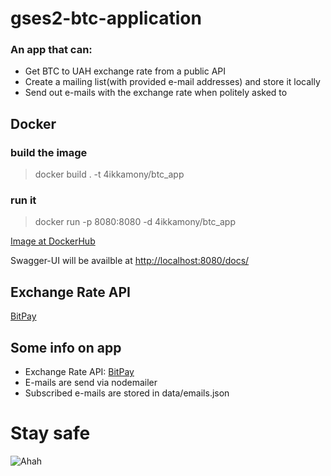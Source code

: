 # gses2-btc-application

### An app that can:
* Get BTC to UAH exchange rate from a public API
* Create a mailing list(with provided e-mail addresses) and store it locally
* Send out e-mails with the exchange rate when politely asked to

## Docker

### build the image
> docker build . -t 4ikkamony/btc_app
### run it
> docker run -p 8080:8080 -d 4ikkamony/btc_app

[Image at DockerHub](https://hub.docker.com/repository/docker/4ikkamony/btc_app)

Swagger-UI will be availble at [http://localhost:8080/docs/](http://localhost:8080/docs/)

## Exchange Rate API
[BitPay](https://bitpay.com/api/rates)

## Some info on app
* Exchange Rate API: [BitPay](https://bitpay.com/api/rates)
* E-mails are send via nodemailer
* Subscribed e-mails are stored in data/emails.json

# Stay safe
![Ahah](https://github.com/4ikkamony/lab2/blob/main/unnamed1.png)
